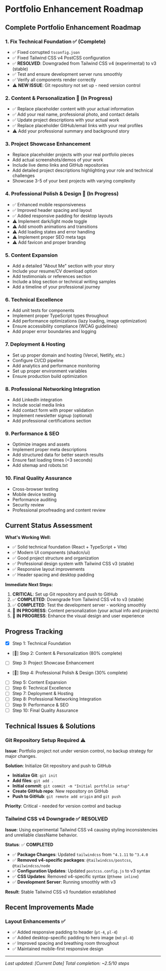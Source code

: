# Portfolio Enhancement Roadmap

## Complete Portfolio Enhancement Roadmap

### 1. **Fix Technical Foundation** ✅ (Complete)
- ✅ Fixed corrupted `tsconfig.json`
- ✅ Fixed Tailwind CSS v4 PostCSS configuration
- ✅ **RESOLVED**: Downgraded from Tailwind CSS v4 (experimental) to v3 (stable)
- ✅ Test and ensure development server runs smoothly
- ✅ Verify all components render correctly
- ⚠️ **NEW ISSUE**: Git repository not set up - need version control

### 2. **Content & Personalization** 🔄 (In Progress)
- ✅ Replace placeholder content with your actual information
- ✅ Add your real name, professional photo, and contact details
- ✅ Update project descriptions with your actual work
- ✅ Replace placeholder GitHub/email links with your real profiles
- ⚠️ Add your professional summary and background story

### 3. **Project Showcase Enhancement**
- Replace placeholder projects with your real portfolio pieces
- Add actual screenshots/demos of your work
- Include live demo links and GitHub repositories
- Add detailed project descriptions highlighting your role and technical challenges
- Showcase 3-5 of your best projects with varying complexity

### 4. **Professional Polish & Design** 🔄 (In Progress)
- ✅ Enhanced mobile responsiveness
- ✅ Improved header spacing and layout
- ✅ Added responsive padding for desktop layouts
- ⚠️ Implement dark/light mode toggle
- ⚠️ Add smooth animations and transitions
- ⚠️ Add loading states and error handling
- ⚠️ Implement proper SEO meta tags
- ⚠️ Add favicon and proper branding

### 5. **Content Expansion**
- Add a detailed "About Me" section with your story
- Include your resume/CV download option
- Add testimonials or references section
- Include a blog section or technical writing samples
- Add a timeline of your professional journey

### 6. **Technical Excellence**
- Add unit tests for components
- Implement proper TypeScript types throughout
- Add performance optimizations (lazy loading, image optimization)
- Ensure accessibility compliance (WCAG guidelines)
- Add proper error boundaries and logging

### 7. **Deployment & Hosting**
- Set up proper domain and hosting (Vercel, Netlify, etc.)
- Configure CI/CD pipeline
- Add analytics and performance monitoring
- Set up proper environment variables
- Ensure production build optimization

### 8. **Professional Networking Integration**
- Add LinkedIn integration
- Include social media links
- Add contact form with proper validation
- Implement newsletter signup (optional)
- Add professional certifications section

### 9. **Performance & SEO**
- Optimize images and assets
- Implement proper meta descriptions
- Add structured data for better search results
- Ensure fast loading times (<3 seconds)
- Add sitemap and robots.txt

### 10. **Final Quality Assurance**
- Cross-browser testing
- Mobile device testing
- Performance auditing
- Security review
- Professional proofreading and content review

## Current Status Assessment

**What's Working Well:**
- ✅ Solid technical foundation (React + TypeScript + Vite)
- ✅ Modern UI components (shadcn/ui)
- ✅ Good project structure and organization
- ✅ Professional design system with Tailwind CSS v3 (stable)
- ✅ Responsive layout improvements
- ✅ Header spacing and desktop padding

**Immediate Next Steps:**
1. **CRITICAL**: Set up Git repository and push to GitHub
2. ✅ **COMPLETED**: Downgrade from Tailwind CSS v4 to v3 (stable)
3. ✅ **COMPLETED**: Test the development server - working smoothly
4. 🔄 **IN PROGRESS**: Content personalization (your actual info and projects)
5. 🔄 **IN PROGRESS**: Enhance the visual design and user experience

## Progress Tracking

- [x] Step 1: Technical Foundation
- [🔄] Step 2: Content & Personalization (80% complete)
- [ ] Step 3: Project Showcase Enhancement
- [🔄] Step 4: Professional Polish & Design (30% complete)
- [ ] Step 5: Content Expansion
- [ ] Step 6: Technical Excellence
- [ ] Step 7: Deployment & Hosting
- [ ] Step 8: Professional Networking Integration
- [ ] Step 9: Performance & SEO
- [ ] Step 10: Final Quality Assurance

## Technical Issues & Solutions

### **Git Repository Setup Required** ⚠️
**Issue**: Portfolio project not under version control, no backup strategy for major changes.

**Solution**: Initialize Git repository and push to GitHub
- **Initialize Git**: `git init`
- **Add files**: `git add .`
- **Initial commit**: `git commit -m "Initial portfolio setup"`
- **Create GitHub repo**: New repository on GitHub
- **Push to GitHub**: `git remote add origin` and `git push`

**Priority**: Critical - needed for version control and backup

### **Tailwind CSS v4 Downgrade** ✅ **RESOLVED**
**Issue**: Using experimental Tailwind CSS v4 causing styling inconsistencies and unreliable className behavior.

**Status**: ✅ **COMPLETED**
- ✅ **Package Changes**: Updated `tailwindcss` from `^4.1.11` to `^3.4.0`
- ✅ **Removed v4-specific packages**: `@tailwindcss/postcss`, `@tailwindcss/node`
- ✅ **Configuration Updates**: Updated `postcss.config.js` to v3 syntax
- ✅ **CSS Updates**: Removed v4-specific syntax (`@theme inline`)
- ✅ **Development Server**: Running smoothly with v3

**Result**: Stable Tailwind CSS v3 foundation established

## Recent Improvements Made

### **Layout Enhancements** ✅
- ✅ Added responsive padding to header (`pt-4`, `pl-4`)
- ✅ Added desktop-specific padding to hero image (`md:pl-8`)
- ✅ Improved spacing and breathing room throughout
- ✅ Maintained mobile-first responsive design

---
*Last updated: [Current Date]*
*Total completion: ~2.5/10 steps* 